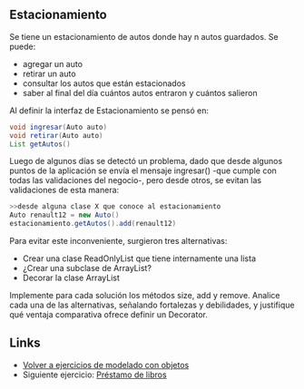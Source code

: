 
## Estacionamiento

Se tiene un estacionamiento de autos donde hay n autos guardados. Se puede:

- agregar un auto
- retirar un auto
- consultar los autos que están estacionados
- saber al final del día cuántos autos entraron y cuántos salieron

Al definir la interfaz de Estacionamiento se pensó en:

```java
void ingresar(Auto auto)
void retirar(Auto auto)
List getAutos()
```

Luego de algunos días se detectó un problema, dado que desde algunos puntos de la aplicación se envía el mensaje ingresar() -que cumple con todas las validaciones del negocio-, pero desde otros, se evitan las validaciones de esta manera:

```java
>>desde alguna clase X que conoce al estacionamiento
Auto renault12 = new Auto()
estacionamiento.getAutos().add(renault12)
```

Para evitar este inconveniente, surgieron tres alternativas:

- Crear una clase ReadOnlyList que tiene internamente una lista
- ¿Crear una subclase de ArrayList?
- Decorar la clase ArrayList

Implemente para cada solución los métodos size, add y remove. Analice cada una de las alternativas, señalando fortalezas y debilidades, y justifique qué ventaja comparativa ofrece definir un Decorator.

## Links

- [Volver a ejercicios de modelado con objetos](index.md)
- Siguiente ejercicio: [Préstamo de libros](prestamoLibros.md)
